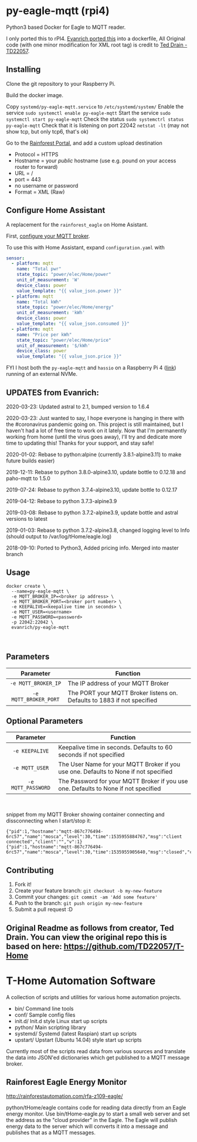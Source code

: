 # py-eagle-mqtt (rpi4)

Python3 based Docker for Eagle to MQTT reader.

I only ported this to rPI4. [Evanrich ported this](https://github.com/evanrich/py-eagle-mqtt) into a dockerfile, All Original code (with one minor modification for XML root tag) is credit to [Ted Drain - TD22057](https://github.com/TD22057/T-Home).

## Installing

Clone the git repository to your Raspberry Pi.

Build the docker image.

Copy `systemd/py-eagle-mqtt.service` to `/etc/systemd/system/`
Enable the service `sudo systemctl enable py-eagle-mqtt`
Start the service `sudo systemctl start py-eagle-mqtt`
Check the status `sudo systemctrl status py-eagle-mqtt`
Check that it is listening on port 22042 `netstat -lt` (may not show tcp, but only tcp6, that's ok)

Go to the [Rainforest Portal](https://portal.rainforestcloud.com/user/settings), and add a custom upload destination
  - Protocol = HTTPS
  - Hostname = your *public* hostname (use e.g. pound on your access router to forward)
  - URL = /
  - port = 443
  - no username or password
  - Format = XML (Raw)

## Configure Home Assistant

A replacement for the `rainforest_eagle` on Home Asistant.

First, [configure your MQTT broker](https://www.home-assistant.io/docs/mqtt/broker/). 

To use this with Home Assistant, expand `configuration.yaml` with
```yaml
sensor:
  - platform: mqtt
    name: "Total pwr"
    state_topic: "power/elec/Home/power"
    unit_of_measurement: 'W'
    device_class: power
    value_template: "{{ value_json.power }}"
  - platform: mqtt
    name: "Total kWh"
    state_topic: "power/elec/Home/energy"
    unit_of_measurement: 'kWh'
    device_class: power
    value_template: "{{ value_json.consumed }}"
  - platform: mqtt
    name: "Price per kWh"
    state_topic: "power/elec/Home/price"
    unit_of_measurement: '$/kWh'
    device_class: power
    value_template: "{{ value_json.price }}"
```

FYI I host both the `py-eagle-mqtt` and `hassio` on a Raspberry Pi 4 ([link](https://community.home-assistant.io/t/rpi-4-installation/123514/87)) running of an external NVMe.

## UPDATES from Evanrich:

2020-03-23: Updated astral to 2.1, bumped version to 1.6.4

2020-03-23: Just wanted to say, I hope everyone is hanging in there with the #coronavirus pandemic going on.  This project is still maintained, but I haven't had a lot of free time to work on it lately.  Now that I'm permanently working from home (until the virus goes away), I'll try and dedicate more time to updating this!  Thanks for your support, and stay safe!

2020-01-02: Rebase to python:alpine (currently 3.8.1-alpine3.11) to make future builds easier)

2019-12-11: Rebase to python 3.8.0-alpine3.10, update bottle to 0.12.18 and paho-mqtt to 1.5.0

2019-07-24: Rebase to python 3.7.4-alpine3.10, update bottle to 0.12.17

2019-04-12: Rebase to python 3.7.3-alpine3.9

2019-03-08: Rebase to python 3.7.2-alpine3.9, update bottle and astral versions to latest

2019-01-03: Rebase to python 3.7.2-alpine3.8, changed logging level to Info (should output to /var/log/tHome/eagle.log)

2018-09-10: Ported to Python3, Added pricing info.  Merged into master branch


## Usage

```
docker create \ 
  --name=py-eagle-mqtt \
  -e MQTT_BROKER_IP=<broker ip address> \
  -e MQTT_BROKER_PORT=<broker port number> \
  -e KEEPALIVE=<keepalive time in seconds> \
  -e MQTT_USER=<username>
  -e MQTT_PASSWORD=<password>
  -p 22042:22042 \
  evanrich/py-eagle-mqtt
```
&nbsp;

## Parameters

| Parameter | Function |
| :---: | --- |
| `-e MQTT_BROKER_IP` | The IP address of your MQTT Broker |
| `-e MQTT_BROKER_PORT` | The PORT your MQTT Broker listens on. Defaults to 1883 if not specified |

## Optional Parameters 
| Parameter | Function |
| :---: | --- |
| `-e KEEPALIVE` | Keepalive time in seconds. Defaults to 60 seconds if not specified |
| `-e MQTT_USER` | The User Name for your MQTT Broker if you use one. Defaults to None if not specified |
| `-e MQTT_PASSWORD` | The Password for your MQTT Broker if you use one. Defaults to None if not specified |

&nbsp;


snippet from my MQTT Broker showing container connecting and dissconnecting when I start/stop it:
```
{"pid":1,"hostname":"mqtt-867c776494-6rc57","name":"mosca","level":30,"time":1535955884767,"msg":"client connected","client":"","v":1}
{"pid":1,"hostname":"mqtt-867c776494-6rc57","name":"mosca","level":30,"time":1535955905640,"msg":"closed","client":"","v":1}
```

## Contributing

1. Fork it!
2. Create your feature branch: `git checkout -b my-new-feature`
3. Commit your changes: `git commit -am 'Add some feature'`
4. Push to the branch: `git push origin my-new-feature`
5. Submit a pull request :D



Original Readme as follows from creator, Ted Drain.  You can view the original repo this is based on here: https://github.com/TD22057/T-Home
---

T-Home Automation Software
==========================

A collection of scripts and utilities for various home automation projects.

- bin/  Command line tools
- conf/ Sample config files
- init.d/   Init.d style Linux start up scripts
- python/  Main scripting library
- systemd/  Systemd (latest Raspian) start up scripts
- upstart/  Upstart (Ubuntu 14.04) style start up scripts

Currently most of the scripts read data from various sources and
translate the data into JSON'ed dictionaries which get published to a
MQTT message broker.  


Rainforest Eagle Energy Monitor
-------------------------------

http://rainforestautomation.com/rfa-z109-eagle/

python/tHome/eagle contains code for reading data directly from an
Eagle energy monitor.  Use bin/tHome-eagle.py to start a small web
server and set the address as the "cloud provider" in the Eagle.  The
Eagle will publish energy data to the server which will converts it
into a message and publishes that as a MQTT messages.

